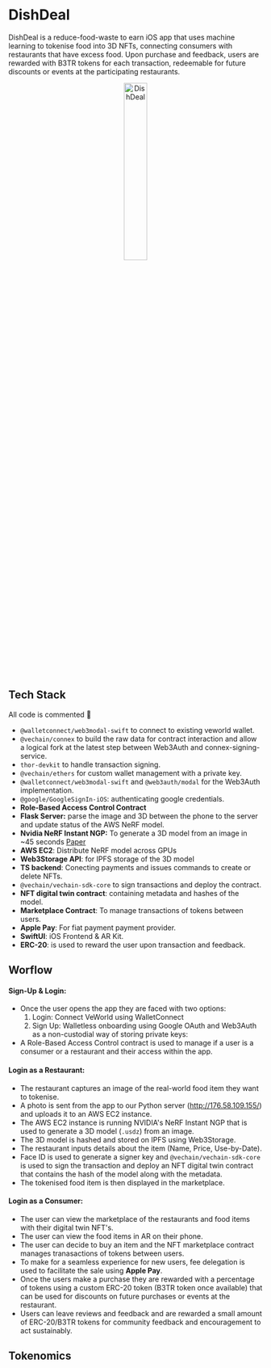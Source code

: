 # DishDeal
DishDeal is a reduce-food-waste to earn iOS app that uses machine learning to tokenise food into 3D NFTs, connecting consumers with restaurants that have excess food. Upon purchase and feedback, users are rewarded with B3TR tokens for each transaction, redeemable for future discounts or events at the participating restaurants.

<p align="center">
  <img src="https://github.com/nkoorty/CambridgeHack/assets/22000925/2d3ffe1d-75d7-40a5-b93c-e42677dcc3d1" alt="DishDeal" width="30%" height="auto"/>
</p>

## Tech Stack
All code is commented 🚀

- `@walletconnect/web3modal-swift` to connect to existing veworld wallet.
- `@vechain/connex` to build the raw data for contract interaction and allow a logical fork at the latest step between Web3Auth and connex-signing-service.
-  `thor-devkit` to handle transaction signing.
- `@vechain/ethers` for custom wallet management with a private key.
- `@walletconnect/web3modal-swift` and `@web3auth/modal` for the Web3Auth implementation.
- `@google/GoogleSignIn-iOS`: authenticating google credentials.
- **Role-Based Access Control Contract**
- **Flask Server:** parse the image and 3D between the phone to the server and update status of the AWS NeRF model.
- **Nvidia NeRF Instant NGP:** To generate a 3D model from an image in ~45 seconds [Paper](https://docs.nerf.studio/nerfology/methods/instant_ngp.html) 
- **AWS EC2**: Distribute NeRF model across GPUs
- **Web3Storage API**: for IPFS storage of the 3D model
- **TS backend**: Conecting payments and issues commands to create or delete NFTs.
- `@vechain/vechain-sdk-core` to sign transactions and deploy the contract.
- **NFT digital twin contract**: containing metadata and hashes of the model.
- **Marketplace Contract**: To manage transactions of tokens between users.
- **Apple Pay**: For fiat payment payment provider.
- **SwiftUI**: iOS Frontend & AR Kit.
- **ERC-20**: is used to reward the user upon transaction and feedback.

## Worflow
#### Sign-Up & Login:
-  Once the user opens the app they are faced with two options:
    1. Login: Connect VeWorld using WalletConnect
    2. Sign Up: Walletless onboarding using Google OAuth and Web3Auth as a non-custodial way of storing private keys:
 - A Role-Based Access Control contract is used to manage if a user is a consumer or a restaurant and their access within the app.


#### Login as a Restaurant:
- The restaurant captures an image of the real-world food item they want to tokenise.
- A photo is sent from the app to our Python server (http://176.58.109.155/) and uploads it to an AWS EC2 instance.
- The AWS EC2 instance is running NVIDIA's NeRF Instant NGP that is used to generate a 3D model (`.usdz`) from an image.
- The 3D model is hashed and stored on IPFS using Web3Storage.
- The restaurant inputs details about the item (Name, Price, Use-by-Date).
- Face ID is used to generate a signer key and `@vechain/vechain-sdk-core` is used to sign the transaction and deploy an NFT digital twin contract that contains the hash of the model along with the metadata.
- The tokenised food item is then displayed in the marketplace.

#### Login as a Consumer:
- The user can view the marketplace of the restaurants and food items with their digital twin NFT's.
- The user can view the food items in AR on their phone.
- The user can decide to buy an item and the NFT marketplace contract manages tranasactions of tokens between users.
- To make for a seamless experience for new users, fee delegation is used to facilitate the sale using **Apple Pay**.
- Once the users make a purchase they are rewarded with a percentage of tokens using a custom ERC-20 token (B3TR token once available) that can be used for discounts on future purchases or events at the restaurant.
- Users can leave reviews and feedback and are rewarded a small amount of ERC-20/B3TR tokens for community feedback and encouragement to act sustainably.


## Tokenomics
